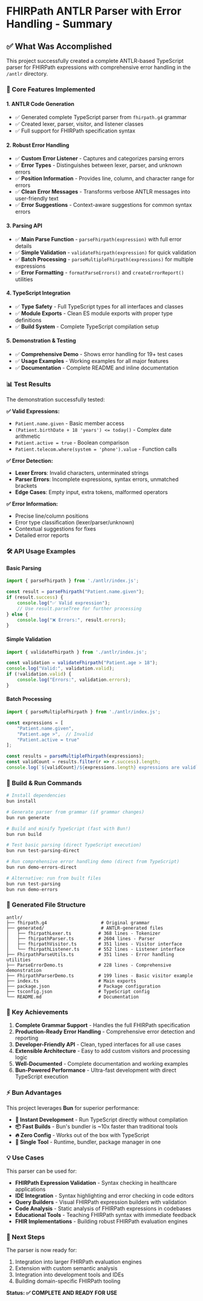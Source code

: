 # FHIRPath ANTLR Parser with Error Handling - Summary

## ✅ What Was Accomplished

This project successfully created a complete ANTLR-based TypeScript parser for FHIRPath expressions with comprehensive error handling in the `/antlr` directory.

### 🎯 Core Features Implemented

#### 1. **ANTLR Code Generation**
- ✅ Generated complete TypeScript parser from `fhirpath.g4` grammar
- ✅ Created lexer, parser, visitor, and listener classes
- ✅ Full support for FHIRPath specification syntax

#### 2. **Robust Error Handling**
- ✅ **Custom Error Listener** - Captures and categorizes parsing errors
- ✅ **Error Types** - Distinguishes between lexer, parser, and unknown errors
- ✅ **Position Information** - Provides line, column, and character range for errors
- ✅ **Clean Error Messages** - Transforms verbose ANTLR messages into user-friendly text
- ✅ **Error Suggestions** - Context-aware suggestions for common syntax errors

#### 3. **Parsing API**
- ✅ **Main Parse Function** - `parseFhirpath(expression)` with full error details
- ✅ **Simple Validation** - `validateFhirpath(expression)` for quick validation
- ✅ **Batch Processing** - `parseMultipleFhirpath(expressions)` for multiple expressions
- ✅ **Error Formatting** - `formatParseErrors()` and `createErrorReport()` utilities

#### 4. **TypeScript Integration**
- ✅ **Type Safety** - Full TypeScript types for all interfaces and classes
- ✅ **Module Exports** - Clean ES module exports with proper type definitions
- ✅ **Build System** - Complete TypeScript compilation setup

#### 5. **Demonstration & Testing**
- ✅ **Comprehensive Demo** - Shows error handling for 19+ test cases
- ✅ **Usage Examples** - Working examples for all major features
- ✅ **Documentation** - Complete README and inline documentation

### 📊 Test Results

The demonstration successfully tested:

**✅ Valid Expressions:**
- `Patient.name.given` - Basic member access
- `(Patient.birthDate + 18 'years') <= today()` - Complex date arithmetic
- `Patient.active = true` - Boolean comparison
- `Patient.telecom.where(system = 'phone').value` - Function calls

**✅ Error Detection:**
- **Lexer Errors**: Invalid characters, unterminated strings
- **Parser Errors**: Incomplete expressions, syntax errors, unmatched brackets
- **Edge Cases**: Empty input, extra tokens, malformed operators

**✅ Error Information:**
- Precise line/column positions
- Error type classification (lexer/parser/unknown)
- Contextual suggestions for fixes
- Detailed error reports

### 🛠️ API Usage Examples

#### Basic Parsing
```typescript
import { parseFhirpath } from './antlr/index.js';

const result = parseFhirpath("Patient.name.given");
if (result.success) {
    console.log("✅ Valid expression");
    // Use result.parseTree for further processing
} else {
    console.log("❌ Errors:", result.errors);
}
```

#### Simple Validation
```typescript
import { validateFhirpath } from './antlr/index.js';

const validation = validateFhirpath("Patient.age > 18");
console.log("Valid:", validation.valid);
if (!validation.valid) {
    console.log("Errors:", validation.errors);
}
```

#### Batch Processing
```typescript
import { parseMultipleFhirpath } from './antlr/index.js';

const expressions = [
    "Patient.name.given",
    "Patient.age >",  // Invalid
    "Patient.active = true"
];

const results = parseMultipleFhirpath(expressions);
const validCount = results.filter(r => r.success).length;
console.log(`${validCount}/${expressions.length} expressions are valid`);
```

### 🔧 Build & Run Commands

```bash
# Install dependencies
bun install

# Generate parser from grammar (if grammar changes)
bun run generate

# Build and minify TypeScript (fast with Bun!)
bun run build

# Test basic parsing (direct TypeScript execution)
bun run test-parsing-direct

# Run comprehensive error handling demo (direct from TypeScript)
bun run demo-errors-direct

# Alternative: run from built files
bun run test-parsing
bun run demo-errors
```

### 📁 Generated File Structure

```
antlr/
├── fhirpath.g4                    # Original grammar
├── generated/                     # ANTLR-generated files
│   ├── fhirpathLexer.ts          # 368 lines - Tokenizer
│   ├── fhirpathParser.ts         # 2604 lines - Parser
│   ├── fhirpathVisitor.ts        # 351 lines - Visitor interface
│   └── fhirpathListener.ts       # 552 lines - Listener interface
├── FhirpathParseUtils.ts         # 351 lines - Error handling utilities
├── ParseErrorDemo.ts             # 228 lines - Comprehensive demonstration
├── FhirpathParserDemo.ts         # 199 lines - Basic visitor example
├── index.ts                      # Main exports
├── package.json                  # Package configuration
├── tsconfig.json                 # TypeScript config
└── README.md                     # Documentation
```

### 🎯 Key Achievements

1. **Complete Grammar Support** - Handles the full FHIRPath specification
2. **Production-Ready Error Handling** - Comprehensive error detection and reporting
3. **Developer-Friendly API** - Clean, typed interfaces for all use cases
4. **Extensible Architecture** - Easy to add custom visitors and processing logic
5. **Well-Documented** - Complete documentation and working examples
6. **Bun-Powered Performance** - Ultra-fast development with direct TypeScript execution

### ⚡ Bun Advantages

This project leverages **Bun** for superior performance:
- **🚀 Instant Development** - Run TypeScript directly without compilation
- **📦 Fast Builds** - Bun's bundler is ~10x faster than traditional tools
- **🔥 Zero Config** - Works out of the box with TypeScript
- **🎯 Single Tool** - Runtime, bundler, package manager in one

### 💡 Use Cases

This parser can be used for:
- **FHIRPath Expression Validation** - Syntax checking in healthcare applications
- **IDE Integration** - Syntax highlighting and error checking in code editors
- **Query Builders** - Visual FHIRPath expression builders with validation
- **Code Analysis** - Static analysis of FHIRPath expressions in codebases
- **Educational Tools** - Teaching FHIRPath syntax with immediate feedback
- **FHIR Implementations** - Building robust FHIRPath evaluation engines

### 🚀 Next Steps

The parser is now ready for:
1. Integration into larger FHIRPath evaluation engines
2. Extension with custom semantic analysis
3. Integration into development tools and IDEs
4. Building domain-specific FHIRPath tooling

**Status: ✅ COMPLETE AND READY FOR USE** 